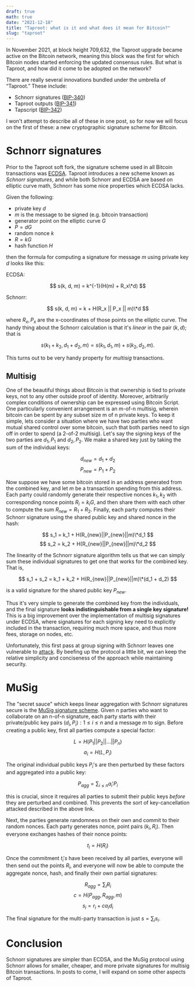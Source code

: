 ```yaml
---
draft: true
math: true
date: "2021-12-18"
title: "Taproot: what is it and what does it mean for Bitcoin?" 
slug: "taproot"
---
```


In November 2021, at block height 709,632, the Taproot upgrade became active on the Bitcoin network, meaning this block was the first for which Bitcoin nodes started enforcing the updated consensus rules. But what is Taproot, and how did it come to be adopted on the network?

There are really several innovations bundled under the umbrella of “Taproot.” These include:

* Schnorr signatures ([BIP-340](https://github.com/bitcoin/bips/blob/master/bip-0340.mediawiki))
* Taproot outputs ([BIP-341](https://github.com/bitcoin/bips/blob/master/bip-0341.mediawiki))
* Tapscript ([BIP-342](https://github.com/bitcoin/bips/blob/master/bip-0342.mediawiki))

I won't attempt to describe all of these in one post, so for now we will focus on the first of these: a new cryptographic signature scheme for Bitcoin.

# Schnorr signatures

Prior to the Taproot soft fork, the signature scheme used in all Bitcoin transactions was [ECDSA](https://en.bitcoin.it/wiki/Elliptic_Curve_Digital_Signature_Algorithm). Taproot introduces a new scheme known as *Schnorr signatures*, and while both Schnorr and ECDSA are based on elliptic curve math, Schnorr has some nice properties which ECDSA lacks.

Given the following:
* private key $d$ 
* $m$ is the message to be signed (e.g. bitcoin transaction)
* generator point on the elliptic curve $G$
* $P = dG$ 
* random nonce $k$
* $R = kG$
* hash function $H$

then the formula for computing a signature for message $m$ using private key $d$ looks like this:

ECDSA:

$$ s(k, d, m) = k^{-1}(H(m) + R_x\*d) $$ 

Schnorr:

$$ s(k, d, m) = k + H(R_x || P_x || m)\*d $$

where $R_x, P_x$ are the x-coordinates of those points on the elliptic curve. The handy thing about the Schnorr calculation is that it's *linear* in the pair $(k,d)$; that is

$$ s(k_1 + k_2, d_1 + d_2, m) = s(k_1, d_1, m) + s(k_2, d_2, m). $$

This turns out to be very handy property for *multisig* transactions.

## Multisig

One of the beautiful things about Bitcoin is that ownership is tied to private keys, not to any other outside proof of identity. Moreover, arbitrarily complex conditions of ownership can be expressed using Bitcoin Script. One particularly convenient arrangement is an m-of-n multisig, wherein bitcoin can be spent by any subset size m of n private keys. To keep it simple, lets consider a situation where we have two parties who want mutual shared control over some bitcoin, such that both parties need to sign off in order to spend (a 2-of-2 multisig). Let's say the signing keys of the two parties are $d_1, P_1$ and $d_2, P_2$. We make a shared key just by taking the sum of the individual keys: 

$$d_{new} = d_1 + d_2$$ 
$$P_{new} = P_1 + P_2$$

Now suppose we have some bitcoin stored in an address generated from the combined key, and let $m$ be a transaction spending from this address. Each party could randomly generate their respective nonces $k_1, k_2$ with corresponding nonce points $R_i = k_iG$, and then share them with each other to compute the sum $R_{new} = R_1 + R_2$. Finally, each party computes their Schnorr signature using the shared public key and shared nonce in the hash:

$$ s_1 = k_1 + H(R_{new}||P_{new}||m)\*d_1 $$
$$ s_2 = k_2 + H(R_{new}||P_{new}||m)\*d_2 $$

The linearity of the Schnorr signature algorithm tells us that we can simply sum these individual signatures to get one that works for the combined key. That is, 

$$ s_1 + s_2 = k_1 + k_2 + H(R_{new}||P_{new}||m)\*(d_1 + d_2) $$

is a valid signature for the shared public key $P_{new}$.

Thus it's very simple to generate the combined key from the individuals, and the final signature **looks indistinguishable from a single key signature!** This is a big improvement over the implementation of multisig signatures under ECDSA, where signatures for each signing key need to explicitly included in the transaction, requiring much more space, and thus more fees, storage on nodes, etc.

Unfortunately, this first pass at group signing with Schnorr leaves one vulnerable to [attack](https://tlu.tarilabs.com/cryptography/introduction-schnorr-signatures#key-cancellation-attack). By beefing up the protocol a little bit, we can keep the relative simplicity and conciseness of the approach while maintaining security.

# MuSig

The "secret sauce" which keeps linear aggregation with Schnorr signatures secure is the [MuSig signature scheme](https://eprint.iacr.org/2018/068.pdf). Given n parties who want to collaborate on an n-of-n  signature, each party starts with their private/public key pairs $(d_i, P_i): 1\leq i\leq n$ and a message $m$ to sign. Before creating a public key, first all parties compute a special factor:

$$ L = H(P_1 || P_2 || \ldots || P_n) $$
$$ a_i = H(L, P_i) $$

The original individual public keys $P_i$'s are then perturbed by these factors and aggregated into a public key:

$$P_{agg} = \sum_{i\leq n} a_i'P_i$$

this is crucial, since it requires all parties to submit their public keys *before* they are perturbed and combined. This prevents the sort of key-cancellation attacked described in the above link.

Next, the parties generate randomness on their own and commit to their random nonces. Each party generates nonce, point pairs $(k_i, R_i)$. Then everyone exchanges hashes of their nonce points:

$$ t_i = H(R_i) $$

Once the commitment $t_i's$ have been received by all parties, everyone will then send out the points $R_i$, and everyone will now be able to compute the aggregate nonce, hash, and finally their own partial signatures:

$$ R_{agg} = \sum_i R_i $$
$$ c = H(P_{agg}, R_{agg}, m) $$
$$ s_i = r_i + ca_id_i $$

The final signature for the multi-party transaction is just $s = \sum_i s_i$.

# Conclusion

Schnorr signatures are simpler than ECDSA, and the MuSig protocol using Schnorr allows for smaller, cheaper, and more private signatures for multisig Bitcoin transactions. In posts to come, I will expand on some other aspects of Taproot.  
